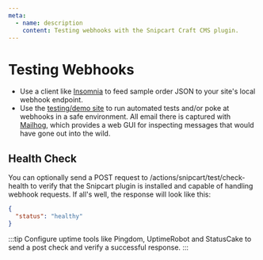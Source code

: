 ```yaml
---
meta:
  - name: description
    content: Testing webhooks with the Snipcart Craft CMS plugin.
---
```


# Testing Webhooks

- Use a client like [Insomnia](https://insomnia.rest/) to feed sample order JSON to your site's local webhook endpoint.
- Use the [testing/demo site](https://github.com/workingconcept/snipcart-test) to run automated tests and/or poke at webhooks in a safe environment. All email there is captured with [Mailhog](https://github.com/mailhog/MailHog), which provides a web GUI for inspecting messages that would have gone out into the wild.

## Health Check

You can optionally send a POST request to /actions/snipcart/test/check-health to verify that the Snipcart plugin is installed and capable of handling webhook requests. If all's well, the response will look like this:

```json
{
  "status": "healthy"
}
```

:::tip
Configure uptime tools like Pingdom, UptimeRobot and StatusCake to send a post check and verify a successful response.
:::